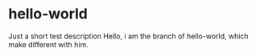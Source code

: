 # hello-world
Just a short test description
Hello, i am the branch of hello-world, which make different with him.
